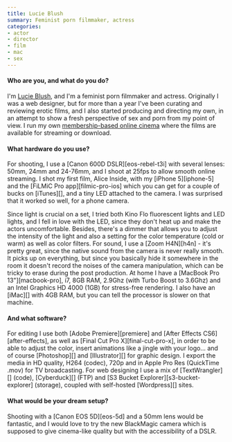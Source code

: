 ```yaml
---
title: Lucie Blush
summary: Feminist porn filmmaker, actress
categories:
- actor
- director
- film
- mac
- sex
---
```


#### Who are you, and what do you do?

I'm [Lucie Blush](http://lucieblush.com/ "Lucie's website."), and I'm a feminist porn filmmaker and actress. Originally I was a web designer, but for more than a year I've been curating and reviewing erotic films, and I also started producing and directing my own, in an attempt to show a fresh perspective of sex and porn from my point of view. I run my own [membership-based online cinema](http://luciemakesporn.com/ "Lucie's movies (NSFW).") where the films are available for streaming or download.

#### What hardware do you use?

For shooting, I use a [Canon 600D DSLR][eos-rebel-t3i] with several lenses: 50mm, 24mm and 24-76mm, and I shoot at 25fps to allow smooth online streaming. I shot my first film, Alice Inside, with my [iPhone 5][iphone-5] and the [FiLMiC Pro app][filmic-pro-ios] which you can get for a couple of bucks on [iTunes][], and a tiny LED attached to the camera. I was surprised that it worked so well, for a phone camera.

Since light is crucial on a set, I tried both Kino Flo fluorescent lights and LED lights, and I fell in love with the LED, since they don't heat up and make the actors uncomfortable. Besides, there's a dimmer that allows you to adjust the intensity of the light and also a setting for the color temperature (cold or warm) as well as color filters. For sound, I use a [Zoom H4N][h4n] - it's pretty great, since the native sound from the camera is never really smooth. It picks up on everything, but since you basically hide it somewhere in the room it doesn't record the noises of the camera manipulation, which can be tricky to erase during the post production. At home I have a [MacBook Pro 13"][macbook-pro], i7, 8GB RAM, 2.9Ghz (with Turbo Boost to 3.6Ghz) and an Intel Graphics HD 4000 (1GB) for stress-free rendering. I also have an [iMac][] with 4GB RAM, but you can tell the processor is slower on that machine.

#### And what software?

For editing I use both [Adobe Premiere][premiere] and [After Effects CS6][after-effects], as well as [Final Cut Pro X][final-cut-pro-x], in order to be able to adjust the color, insert animations like a jingle with your logo... and of course [Photoshop][] and [Illustrator][] for graphic design. I export the media in HD quality, H264 (codec), 720p and in Apple Pro Res (QuickTime .mov) for TV broadcasting. For web designing I use a mix of [TextWrangler][] (code), [Cyberduck][] (FTP) and [S3 Bucket Explorer][s3-bucket-explorer] (storage), coupled with self-hosted [Wordpress][] sites.

#### What would be your dream setup?

Shooting with a [Canon EOS 5D][eos-5d] and a 50mm lens would be fantastic, and I would love to try the new BlackMagic camera which is supposed to give cinema-like quality but with the accessibility of a DSLR.